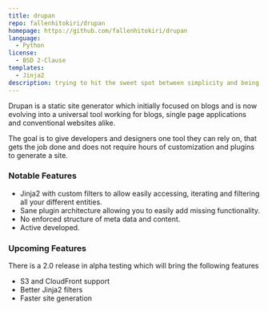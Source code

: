 ```yaml
---
title: drupan
repo: fallenhitokiri/drupan
homepage: https://github.com/fallenhitokiri/drupan
language:
  - Python
license:
  - BSD 2-Clause
templates:
  - Jinja2
description: trying to hit the sweet spot between simplicity and being feature rich enough for every use case.
---
```


Drupan is a static site generator which initially focused on blogs and is now evolving into a universal tool working for blogs, single page applications and conventional websites alike.

The goal is to give developers and designers one tool they can rely on, that gets the job done and does not require hours of customization and plugins to generate a site.

### Notable Features
* Jinja2 with custom filters to allow easily accessing, iterating and filtering all your different entities.
* Sane plugin architecture allowing you to easily add missing functionality.
* No enforced structure of meta data and content.
* Active developed.

### Upcoming Features
There is a 2.0 release in alpha testing which will bring the following features

* S3 and CloudFront support
* Better Jinja2 filters
* Faster site generation
